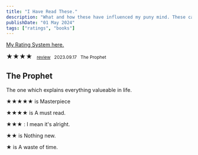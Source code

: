 ```yaml
---
title: "I Have Read These."
description: "What and how these have influenced my puny mind. These can be books and audiobooks as well."
publishDate: "01 May 2024"
tags: ["ratings", "books"]
---
```



<a href="#00">My Rating System here.</a>


<span style="font-size: 17px;">★★★★</span> &nbsp; <span style="font-size: 12px;">
  <a href="#1">review</a> &nbsp; 2023.09.17 &nbsp; The Prophet </span>































<a id="1"></a>
<h2>The Prophet</h2>
<p>The one which explains everything valueable in life.</p>



<a id="00"></a>
<p>★★★★★ is Masterpiece</p>
<p>★★★★ is A must read.</p>
<p>★★★ : I mean it's alright.</p>
<p>★★ is Nothing new.</p>
<p>★ is A waste of time.</p>


